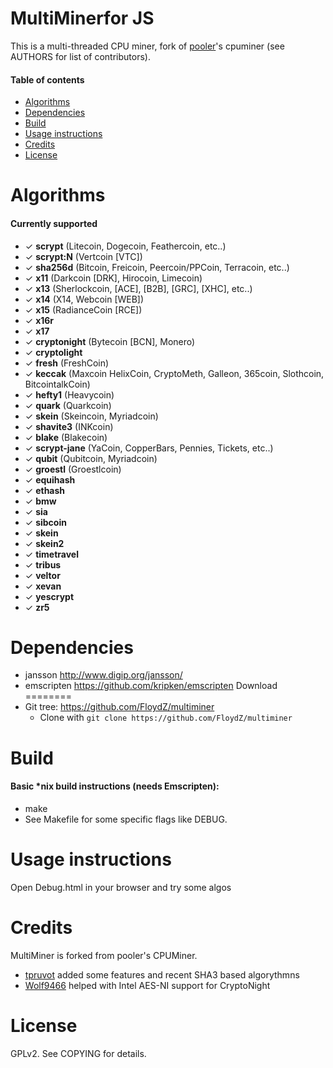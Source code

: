 MultiMinerfor JS
================
This is a multi-threaded CPU miner,
fork of [pooler](//github.com/pooler)'s cpuminer (see AUTHORS for list of contributors).

#### Table of contents

* [Algorithms](#algorithms)
* [Dependencies](#dependencies)
* [Build](#build)
* [Usage instructions](#usage-instructions)
* [Credits](#credits)
* [License](#license)

Algorithms
==========
#### Currently supported
 * ✓ __scrypt__ (Litecoin, Dogecoin, Feathercoin, etc..)
 * ✓ __scrypt:N__ (Vertcoin [VTC])
 * ✓ __sha256d__ (Bitcoin, Freicoin, Peercoin/PPCoin, Terracoin, etc..)
 * ✓ __x11__ (Darkcoin [DRK], Hirocoin, Limecoin)
 * ✓ __x13__ (Sherlockcoin, [ACE], [B2B], [GRC], [XHC], etc..)
 * ✓ __x14__ (X14, Webcoin [WEB])
 * ✓ __x15__ (RadianceCoin [RCE])
 * ✓ __x16r__ 
 * ✓ __x17__ 
 * ✓ __cryptonight__ (Bytecoin [BCN], Monero)
 * ✓ __cryptolight__ 
 * ✓ __fresh__ (FreshCoin)
 * ✓ __keccak__ (Maxcoin  HelixCoin, CryptoMeth, Galleon, 365coin, Slothcoin, BitcointalkCoin)
 * ✓ __hefty1__ (Heavycoin)
 * ✓ __quark__ (Quarkcoin)
 * ✓ __skein__ (Skeincoin, Myriadcoin)
 * ✓ __shavite3__ (INKcoin)
 * ✓ __blake__ (Blakecoin)
 * ✓ __scrypt-jane__ (YaCoin, CopperBars, Pennies, Tickets, etc..)
 * ✓ __qubit__ (Qubitcoin, Myriadcoin)
 * ✓ __groestl__ (Groestlcoin)
 * ✓ __equihash__ 
 * ✓ __ethash__
 * ✓ __bmw__
 * ✓ __sia__
 * ✓ __sibcoin__
 * ✓ __skein__
 * ✓ __skein2__
 * ✓ __timetravel__
 * ✓ __tribus__
 * ✓ __veltor__ 
 * ✓ __xevan__   
 * ✓ __yescrypt__
 * ✓ __zr5__
 
Dependencies
============
* jansson			http://www.digip.org/jansson/ 
* emscripten			https://github.com/kripken/emscripten
Download
========
* Git tree:   https://github.com/FloydZ/multiminer
  * Clone with `git clone https://github.com/FloydZ/multiminer`

Build
=====

#### Basic *nix build instructions (needs Emscripten):
 * make
 * See Makefile for some specific flags like DEBUG.

Usage instructions
==================
Open Debug.html in your browser and try some algos

Credits
=======
MultiMiner is forked from pooler's CPUMiner.
* [tpruvot](https://github.com/tpruvot) added some features and recent SHA3 based algorythmns
* [Wolf9466](https://github.com/wolf9466) helped with Intel AES-NI support for CryptoNight

License
=======
GPLv2.  See COPYING for details.
